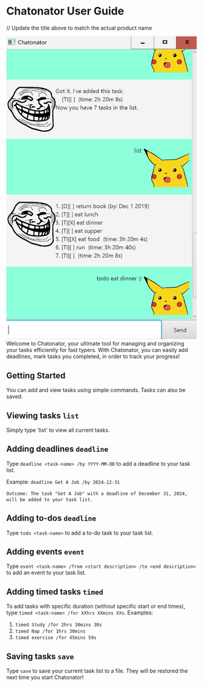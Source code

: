 # Chatonator User Guide

// Update the title above to match the actual product name

![img.png](img.png)
Welcome to Chatonator, your ultimate tool for managing and organizing 
your tasks efficiently for fast typers. With Chatonator, you can easily add deadlines, 
mark tasks you completed, in order to track your progress!

## Getting Started 
You can add and view tasks using simple commands. Tasks can also be saved.

## Viewing tasks `list`
Simply type 'list' to view all current tasks.

## Adding deadlines `deadline`
Type `deadline <task-name> /by YYYY-MM-DD` to add a deadline to your task list.

Example: `deadline Get A Job /by 2024-12-31`
```
Outcome: The task "Get A Job" with a deadline of December 31, 2024, will be added to your task list.
```

## Adding to-dos `deadline`
Type `todo <task-name>` to add a to-do task to your task list.

## Adding events `event`
Type `event <task-name> /from <start description> /to <end description>` to add an event to your task list.

## Adding timed tasks `timed`
To add tasks with specific duration (without specific start or end times),
type `timed <task-name> /for XXhrs XXmins XXs`.
Examples:
1. `timed Study /for 2hrs 30mins 30s`
2. `timed Nap /for 1hrs 30mins` 
3. `timed exercise /for 45mins 59s`


## Saving tasks `save`
Type `save` to save your current task list to a file.
They will be restored the next time you start Chatonator!
